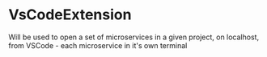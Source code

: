 # VsCodeExtension
Will be used to open a set of microservices in a given project, on localhost, from VSCode - each microservice in it's own terminal
